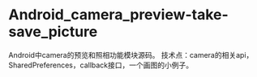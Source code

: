 Android_camera_preview-take-save_picture
========================================

Android中camera的预览和照相功能模块源码。
技术点：camera的相关api，SharedPreferences，callback接口，一个画图的小例子。